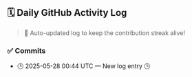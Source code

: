 ## 🗓️ Daily GitHub Activity Log

> 🤖 Auto-updated log to keep the contribution streak alive!

### ✅ Commits

- 🕒 2025-05-28 00:44 UTC — New log entry 🕒

